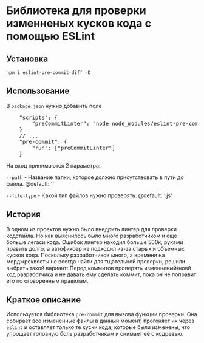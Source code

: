 # Библиотека для проверки изменненых кусков кода с помощью ESLint

## Установка
<code>npm i eslint-pre-commit-diff -D</code>

## Использование
В <code>package.json</code> нужно добавить поле
<pre>
    "scripts": {
        "preCommitLinter": "node node_modules/eslint-pre-commit-diff --path app"
    }
    // ...
    "pre-commit": {
        "run": ["preCommitLinter"]
    }
</pre>

На вход принимаются 2 параметра:

<code>--path</code> - Название папки, которое должно присутствовать в пути до файла. @default: ''

<code>--file-type</code> - Какой тип файлов нужно проверять. @default: '.js'


## История
В одном из проектов нужно было внедрить линтер для проверки кодстайла. Но как выяснилось было много разработчиком и еще больше легаси кода. Ошибок линтер находил больше 500к, руками править долго, а автофиксер не подходил из-за старых и объемных кусков кода. Поскольку разработчиков много, а времени на мерджреквесты не всегда найти для тщательной проверки, решили выбрать такой вариант: Перед коммитов проверять изменненый/новй код разработчика и не давать ему сделать коммит, пока он не поправит его по оговоренным правилам.


## Краткое описание
Используется библиотека <code>pre-commit</code> для вызова функции проверки. Она собирает все измененные файлы в данный момент, прогоняет их через <code>eslint</code> и оставляет только те куски кода, которые были изменены, что упрощает головную боль разработчикам и снимает её с кодревью.
